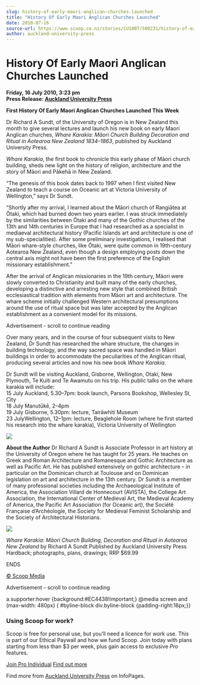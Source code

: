 ```yaml
---
slug: history-of-early-maori-anglican-churches-launched
title: "History Of Early Maori Anglican Churches Launched"
date: 2010-07-16
source-url: https://www.scoop.co.nz/stories/CU1007/S00231/history-of-early-maori-anglican-churches-launched.htm
author: auckland-university-press
---
```

History Of Early Maori Anglican Churches Launched
=================================================

**Friday, 16 July 2010, 3:23 pm**  
**Press Release: [Auckland University Press](https://info.scoop.co.nz/Auckland_University_Press)**

**First History Of Early Maori Anglican Churches Launched This Week**

Dr Richard A Sundt, of the University of Oregon is in New Zealand this month to give several lectures and launch his new book on early Maori Anglican churches, _Whare Karakia: Māori Church Building Decoration and Ritual in Aotearoa New Zealand 1834–1863_, published by Auckland University Press.

_Whare Karakia_, the first book to chronicle this early phase of Māori church building, sheds new light on the history of religion, architecture and the story of Māori and Pākehā in New Zealand.

“The genesis of this book dates back to 1997 when I first visited New Zealand to teach a course on Oceanic art at Victoria University of Wellington,” says Dr Sundt.

“Shortly after my arrival, I learned about the Māori church of Rangiātea at Ōtaki, which had burned down two years earlier. I was struck immediately by the similarities between Ōtaki and many of the Gothic churches of the 13th and 14th centuries in Europe that I had researched as a specialist in mediaeval architectural history (Pacific Islands art and architecture is one of my sub-specialities). After some preliminary investigations, I realised that Māori whare-style churches, like Ōtaki, were quite common in 19th-century Aotearoa New Zealand, even though a design employing posts down the central axis might not have been the first preference of the English missionary establishment.”

After the arrival of Anglican missionaries in the 19th century, Māori were slowly converted to Christianity and built many of the early churches, developing a distinctive and arresting new style that combined British ecclesiastical tradition with elements from Māori art and architecture. The whare scheme initially challenged Western architectural presumptions around the use of ritual space but was later accepted by the Anglican establishment as a convenient model for its missions.

Advertisement - scroll to continue reading





Over many years, and in the course of four subsequent visits to New Zealand, Dr Sundt has researched the whare structure, the changes in building technology, and the way sacred space was handled in Māori buildings in order to accommodate the peculiarities of the Anglican ritual, producing several articles and now his new book _Whare Karakia_.

Dr Sundt will be visiting Auckland, Gisborne, Wellington, Otaki, New Plymouth, Te Kuiti and Te Awamutu on his trip. His public talks on the whare karakia will include:  
15 July Auckland, 5.30–7pm: book launch, Parsons Bookshop, Wellesley St, City  
18 July Manutūkē, 2–4pm  
19 July Gisborne, 5.30pm: lecture, Tairāwhiti Museum  
23 JulyWellington, 12–1pm: lecture, Beaglehole Room (where he first started his research into the whare karakia), Victoria University of Wellington

![](http://img.scoop.co.nz/stories/images/1007/a998320782b9e0b0e3cd.jpeg)

**About the Author** Dr Richard A Sundt is Associate Professor in art history at the University of Oregon where he has taught for 25 years. He teaches on Greek and Roman Architecture and Romanesque and Gothic Architecture as well as Pacific Art. He has published extensively on gothic architecture – in particular on the Dominican church at Toulouse and on Dominican legislation on art and architecture in the 13th century. Dr Sundt is a member of many professional societies including the Archaeological Institute of America, the Association Villard de Honnecourt (AVISTA), the College Art Association, the International Center of Medieval Art, the Medieval Academy of America, the Pacific Art Association (for Oceanic art), the Société Française d’Archéologie, the Society for Medieval Feminist Scholarship and the Society of Architectural Historians.

![](http://img.scoop.co.nz/stories/images/1007/ee970699727cc01487b6.jpeg)

_Whare Karakia: Māori Church Building, Decoration and Ritual in Aotearoa New Zealand_ by Richard A Sundt Published by Auckland University Press Hardback; photographs, plans, drawings; RRP $69.99

ENDS  

[© Scoop Media](http://www.scoop.co.nz/about/terms.html)  

Advertisement - scroll to continue reading



a.supporter:hover {background:#EC4438!important;} @media screen and (max-width: 480px) { #byline-block div.byline-block {padding-right:16px;}}

### Using Scoop for work?

Scoop is free for personal use, but you’ll need a licence for work use. This is part of our Ethical Paywall and how we fund Scoop. Join today with plans starting from less than $3 per week, plus gain access to exclusive _Pro_ features.  
  
[Join Pro Individual](https://pro.scoop.co.nz/Individual/?from=ProIn24) [Find out more](https://pro.scoop.co.nz/using-scoop-for-work/?from=ProIn24)

Find more from [Auckland University Press](https://info.scoop.co.nz/Auckland_University_Press) on InfoPages.